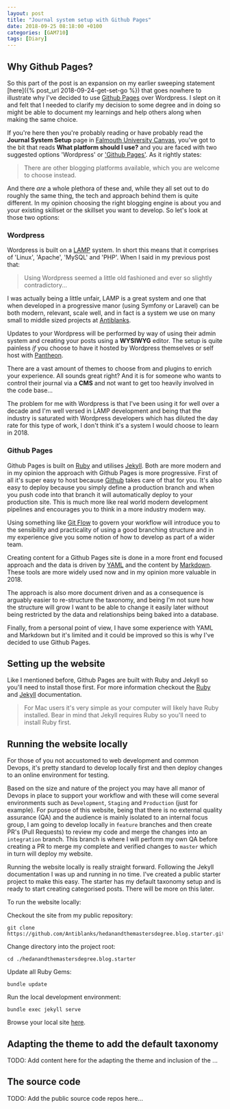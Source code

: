 ```yaml
---
layout: post
title: "Journal system setup with Github Pages"
date: 2018-09-25 08:18:00 +0100
categories: [GAM710]
tags: [Diary]
---
```


## Why Github Pages?

So this part of the post is an expansion on my earlier sweeping statement [here]({% post_url 2018-09-24-get-set-go %}) that goes nowhere to illustrate why I've decided to use [Github Pages](https://pages.github.com/) over Wordpress. I slept on it and felt that I needed to clarify my decision to some degree and in doing so might be able to document my learnings and help others along when making the same choice.

If you're here then you're probably reading or have probably read the **Journal System Setup** page in [Falmouth University Canvas](https://falmouthflexible.instructure.com/), you've got to the bit that reads **What platform should I use?** and you are faced with two suggested options 'Wordpress' or ['Github Pages'](https://pages.github.com/). As it rightly states:

> There are other blogging platforms available, which you are welcome to choose instead.

And there *are* a whole plethora of these and, while they all set out to do roughly the same thing, the tech and approach behind them is quite different. In my opinion choosing the right blogging engine is about you and your existing skillset or the skillset you want to develop. So let's look at those two options:

### Wordpress

Wordpress is built on a [LAMP](https://tinyurl.com/3v9uyvm) system. In short this means that it comprises of 'Linux', 'Apache', 'MySQL' and 'PHP'. When I said in my previous post that:

> Using Wordpress seemed a little old fashioned and ever so slightly contradictory...

I was actually being a little unfair, LAMP is a great system and one that when developed in a progressive manor (using Symfony or Laravel) can be both modern, relevant, scale well, and in fact is a system we use on many small to middle sized projects at [Antiblanks](http://www.antiblanks.com).

Updates to your Wordpress will be performed by way of using their admin system and creating your posts using a **WYSIWYG** editor. The setup is quite painless *if* you choose to have it hosted by Wordpress themselves or self host with [Pantheon](https://pantheon.io/).

There are a vast amount of themes to choose from and plugins to enrich your experience. All sounds great right? And it is for someone who wants to control their journal via a **CMS** and not want to get too heavily involved in the code base...

The problem for me with Wordpress is that I've been using it for well over a decade and I'm well versed in LAMP development and being that the industry is saturated with Wordpress developers which has diluted the day rate for this type of work, I don't think it's a system I would choose to learn in 2018.

### Github Pages

Github Pages is built on [Ruby](https://www.ruby-lang.org/) and utilises [Jekyll](https://jekyllrb.com/). Both are more modern and in my opinion the approach with Github Pages is more progressive. First of all it's super easy to host because [Github](https://github.com/) takes care of that for you. It's also easy to deploy because you simply define a production branch and when you push code into that branch it will automatically deploy to your production site. This is much more like real world modern development pipelines and encourages you to think in a more industry modern way.

Using something like [Git Flow](https://guides.github.com/introduction/flow/) to govern your workflow will introduce you to the sensibility and practicality of using a good branching structure and in my experience give you some notion of how to develop as part of a wider team.

Creating content for a Github Pages site is done in a more front end focused approach and the data is driven by [YAML](https://en.wikipedia.org/wiki/YAML) and the content by [Markdown](https://en.wikipedia.org/wiki/Markdown). These tools are more widely used now and in my opinion more valuable in 2018.

The approach is also more document driven and as a consequence is arguably easier to re-structure the taxonomy, and being I'm not sure how the structure will grow I want to be able to change it easily later without being restricted by the data and relationships being baked into a database.

Finally, from a personal point of view, I have some experience with YAML and Markdown but it's limited and it could be improved so this is why I've decided to use Github Pages.

## Setting up the website

Like I mentioned before, Github Pages are built with Ruby and Jekyll so you'll need to install those first. For more information checkout the [Ruby](https://www.ruby-lang.org/en/documentation/) and [Jekyll](https://jekyllrb.com/docs/) documentation.

> For Mac users it's very simple as your computer will likely have Ruby installed. Bear in mind that Jekyll requires Ruby so you'll need to install Ruby first.

## Running the website locally

For those of you not accustomed to web development and common Devops, it's pretty standard to develop locally first and then deploy changes to an online environment for testing.

Based on the size and nature of the project you may have all manor of Devops in place to support your workflow and with these will come several environments such as `Development`, `Staging` and `Production` (just for example). For purpose of this website, being that there is no external quality assurance (QA) and the audience is mainly isolated to an internal focus group, I am going to develop locally in `feature` branches and then create PR's (Pull Requests) to review my code and merge the changes into an `integration` branch. This branch is where I will perform my own QA before creating a PR to merge my complete and verified changes to `master` which in turn will deploy my website.

Running the website locally is really straight forward. Following the Jekyll documentation I was up and running in no time. I've created a public starter project to make this easy. The starter has my default taxonomy setup and is ready to start creating categorised posts. There will be more on this later.

To run the website locally:

Checkout the site from my public repository:
```
git clone https://github.com/Antiblanks/hedanandthemastersdegree.blog.starter.git
```

Change directory into the project root:
```
cd ./hedanandthemastersdegree.blog.starter
```

Update all Ruby Gems:
```
bundle update
```

Run the local development environment:
```
bundle exec jekyll serve
```

Browse your local site [here](http://localhost:4000/).

## Adapting the theme to add the default taxonomy

TODO: Add content here for the adapting the theme and inclusion of the ...

## The source code

TODO: Add the public source code repos here...
